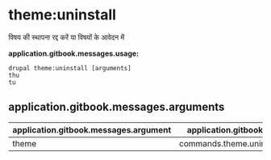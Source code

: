 # theme:uninstall
विषय की स्थापना रद्द करें या विषयों के आवेदन में

**application.gitbook.messages.usage:**
```
drupal theme:uninstall [arguments]
thu
tu
```

## application.gitbook.messages.arguments
application.gitbook.messages.argument | application.gitbook.messages.details
---------|-------------
theme | commands.theme.uninstall.options.module
